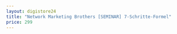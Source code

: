 ```yaml
---
layout: digistore24
title: "Network Marketing Brothers [SEMINAR] 7-Schritte-Formel"
price: 299
---
```

